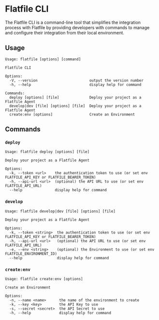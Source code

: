 # Flatfile CLI

The Flatfile CLI is a command-line tool that simplifies the integration process with Flatfile by providing developers with commands to manage and configure their integration from their local environment.

## Usage

```
Usage: flatfile [options] [command]

Flatfile CLI

Options:
  -V, --version                        output the version number
  -h, --help                           display help for command

Commands:
  deploy [options] [file]              Deploy your project as a Flatfile Agent
  develop|dev [file] [options] [file]  Deploy your project as a Flatfile Agent
  create:env [options]                 Create an Environment
```

## Commands

### `deploy`

```
Usage: flatfile deploy [options] [file]

Deploy your project as a Flatfile Agent

Options:
  -k, --token <url>    the authentication token to use (or set env FLATFILE_API_KEY or FLATFILE_BEARER_TOKEN)
  -h, --api-url <url>  (optional) the API URL to use (or set env FLATFILE_API_URL)
  --help               display help for command
```

### `develop`

```
Usage: flatfile develop|dev [file] [options] [file]

Deploy your project as a Flatfile Agent

Options:
  -k, --token <string>  the authentication token to use (or set env FLATFILE_API_KEY or FLATFILE_BEARER_TOKEN)
  -h, --api-url <url>   (optional) the API URL to use (or set env FLATFILE_API_URL)
  -e, --env <string>    (optional) the Environment to use (or set env FLATFILE_ENVIRONMENT_ID)
  --help                display help for command
```

### `create:env`

```
Usage: flatfile create:env [options]

Create an Environment

Options:
  -n, --name <name>      the name of the environment to create
  -k, --key <key>        the API Key to use
  -s, --secret <secret>  the API Secret to use
  -h, --help             display help for command
```

